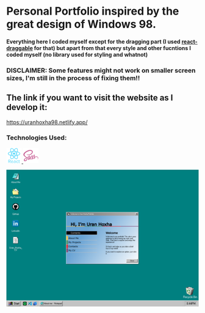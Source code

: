 <h1>Personal Portfolio inspired by the great design of Windows 98.</h1>
<h4>Everything here I coded myself except for the dragging part (I used <a href="https://www.npmjs.com/package/react-draggable?activeTab=readme#draggable-usage" target="_blank">react-draggable</a> for that) but apart from that every style and other fucntions I coded myself (no library used for styling and whatnot)</h2>

<h3>DISCLAIMER: Some features might not work on smaller screen sizes, I'm still in the process of fixing them!!</h1>

<h2>The link if you want to visit the website as I develop it:</h2>
<a href="https://uranhoxha98.netlify.app/" target="_blank">https://uranhoxha98.netlify.app/</a>

<h3 align="left">Technologies Used:</h3>
<p align="left"> <a href="https://reactjs.org/" target="_blank" rel="noreferrer"> <img src="https://raw.githubusercontent.com/devicons/devicon/master/icons/react/react-original-wordmark.svg" alt="react" width="40" height="40"/> </a> <a href="https://sass-lang.com" target="_blank" rel="noreferrer"> <img src="https://raw.githubusercontent.com/devicons/devicon/master/icons/sass/sass-original.svg" alt="sass" width="40" height="40"/> </a> </p>

![GitHub Preview](src/assets/Github-Preview.png)


